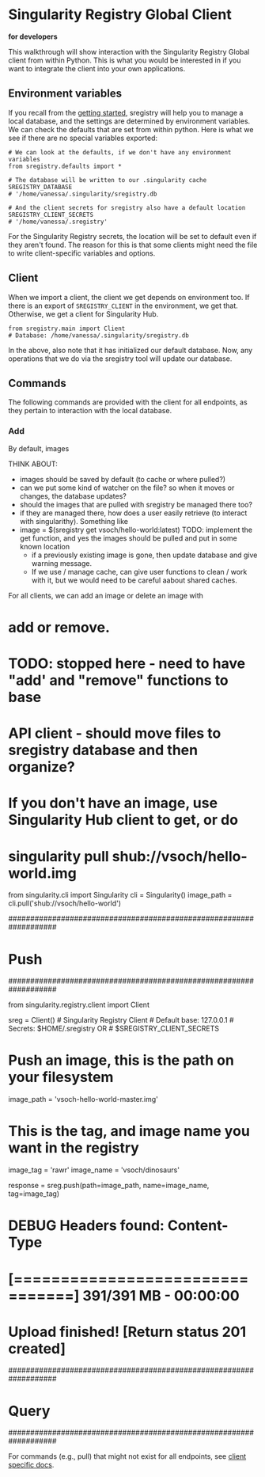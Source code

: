 # Singularity Registry Global Client

**for developers**

This walkthrough will show interaction with the Singularity Registry Global client from within Python. This is what you would be interested in if you want to integrate the client into your own applications.

## Environment variables
If you recall from the [getting started](README.md), sregistry will help you to manage
a local database, and the settings are determined by environment variables. We can
check the defaults that are set from within python. Here is what we see if there are
no special variables exported:


```
# We can look at the defaults, if we don't have any environment variables
from sregistry.defaults import *

# The database will be written to our .singularity cache
SREGISTRY_DATABASE
# '/home/vanessa/.singularity/sregistry.db

# And the client secrets for sregistry also have a default location
SREGISTRY_CLIENT_SECRETS
# '/home/vanessa/.sregistry'
```

For the Singularity Registry secrets, the location will be set to default
even if they aren't found. The reason for this is that some clients might need
the file to write client-specific variables and options.

## Client

When we import a client, the client we get depends on environment too.
If there is an export of `SREGISTRY_CLIENT` in the environment, we get that.
Otherwise, we get a client for Singularity Hub.

```
from sregistry.main import Client
# Database: /home/vanessa/.singularity/sregistry.db
```

In the above, also note that it has initialized our default database.
Now, any operations that we do via the sregistry tool will update our 
database. 

## Commands
The following commands are provided with the client for all endpoints, as they pertain to
interaction with the local database.


### Add
By default, images 

THINK ABOUT:
 - images should be saved by default (to cache or where pulled?)
 - can we put some kind of watcher on the file? so when it moves or changes, the database updates?
 - should the images that are pulled with sregistry be managed there too?
 - if they are managed there, how does a user easily retrieve (to interact with singularithy). Something like
 - image = $(sregistry get vsoch/hello-world:latest)
      TODO: implement the get function, and yes the images should be pulled and put in some known location
      - if a previously existing image is gone, then update database and give warning message.
      - If we use / manage cache, can give user functions to clean / work with it, but we would need to be careful
        aabout shared caches.

For all clients, we can add an image or delete an image with 
# add or remove.

# TODO: stopped here - need to have "add' and "remove" functions to base
# API client - should move files to sregistry database and then organize?


# If you don't have an image, use Singularity Hub client to get, or do
# singularity pull shub://vsoch/hello-world.img
from singularity.cli import Singularity
cli = Singularity()
image_path = cli.pull('shub://vsoch/hello-world')


###################################################################
# Push
###################################################################

from singularity.registry.client import Client

sreg = Client()    # Singularity Registry Client
                   # Default base: 127.0.0.1
                   # Secrets: $HOME/.sregistry OR
                   # $SREGISTRY_CLIENT_SECRETS


# Push an image, this is the path on your filesystem
image_path = 'vsoch-hello-world-master.img'

# This is the tag, and image name you want in the registry
image_tag = 'rawr'
image_name = 'vsoch/dinosaurs'

response = sreg.push(path=image_path,
                     name=image_name,
                     tag=image_tag)

# DEBUG Headers found: Content-Type
# [================================] 391/391 MB - 00:00:00
# Upload finished! [Return status 201 created]


###################################################################
# Query
###################################################################

For commands (e.g., pull) that might not exist for all endpoints, see [client specific docs](../clients).
